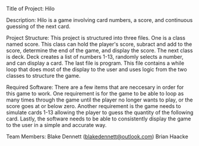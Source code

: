 Title of Project: Hilo


Description:
Hilo is a game involving card numbers, a score, and continuous guessing of the next card.


Project Structure:
This project is structured into three files. One is a class named score. This class can 
hold the player's score, subract and add to the score, determine the end of the game, and 
display the score. The next class is deck. Deck creates a list of numbers 1-13, randomly 
selects a number, and can display a card. The last file is program. This file contains a 
while loop that does most of the display to the user and uses logic from the two classes 
to structure the game.


Required Software:
There are a few items that are neccesary in order for this game to work. One requirement
is for the game to be able to loop as many times through the game until the player no 
longer wants to play, or the score goes at or below zero. Another requirement is the game
needs to simulate cards 1-13 allowing the player to guess the quantity of the following
card. Lastly, the software needs to be able to consistently display the game to the user
in a simple and accurate way. 


Team Members:
Blake Dennett (blakedennett@outlook.com)
Brian Haacke
